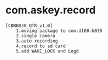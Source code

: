 # com.askey.record
    [CDRB030_QTR_v1.0]
        1.moving package to com.d160.b030
        2.single camera
        3.auto recording
        4.record to sd card
        5.add WAKE_LOCK and Logd

